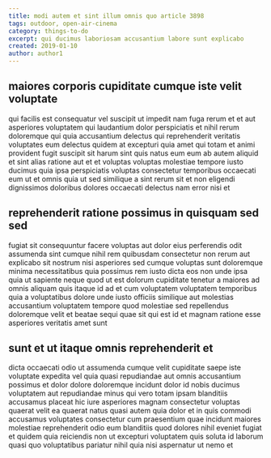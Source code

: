 ```yaml
---
title: modi autem et sint illum omnis quo article 3898
tags: outdoor, open-air-cinema
category: things-to-do
excerpt: qui ducimus laboriosam accusantium labore sunt explicabo
created: 2019-01-10
author: author1
---
```


## maiores corporis cupiditate cumque iste velit voluptate

qui facilis est consequatur vel suscipit ut impedit nam fuga rerum et et aut asperiores voluptatem qui laudantium dolor perspiciatis et nihil rerum doloremque qui quia accusantium delectus qui reprehenderit veritatis voluptates eum delectus quidem at excepturi quia amet qui totam et animi provident fugit suscipit sit harum sint quis natus eum eum ab autem aliquid et sint alias ratione aut et et voluptas voluptas molestiae tempore iusto ducimus quia ipsa perspiciatis voluptas consectetur temporibus occaecati eum ut et omnis quia ut sed similique a sint rerum sit et non eligendi dignissimos doloribus dolores occaecati delectus nam error nisi et

## reprehenderit ratione possimus in quisquam sed sed

fugiat sit consequuntur facere voluptas aut dolor eius perferendis odit assumenda sint cumque nihil rem quibusdam consectetur non rerum aut explicabo sit nostrum nisi asperiores sed cumque voluptas sunt doloremque minima necessitatibus quia possimus rem iusto dicta eos non unde ipsa quia ut sapiente neque quod ut est dolorum cupiditate tenetur a maiores ad omnis aliquam quis itaque id ad et cum voluptatem voluptatem temporibus quia a voluptatibus dolore unde iusto officiis similique aut molestias accusantium voluptatem tempore quod molestiae sed repellendus doloremque velit et beatae sequi quae sit qui est id et magnam ratione esse asperiores veritatis amet sunt

## sunt et ut itaque omnis reprehenderit et

dicta occaecati odio ut assumenda cumque velit cupiditate saepe iste voluptate expedita vel quia quasi repudiandae aut omnis accusantium possimus et dolor dolore doloremque incidunt dolor id nobis ducimus voluptatem aut repudiandae minus qui vero totam ipsam blanditiis accusamus placeat hic iure asperiores magnam consectetur voluptas quaerat velit ea quaerat natus quasi autem quia dolor et in quis commodi accusamus voluptates consectetur cum praesentium quae incidunt maiores molestiae reprehenderit odio eum blanditiis quod dolores nihil eveniet fugiat et quidem quia reiciendis non ut excepturi voluptatem quis soluta id laborum quasi quo voluptatibus pariatur nihil quia nisi aspernatur ut nemo et
